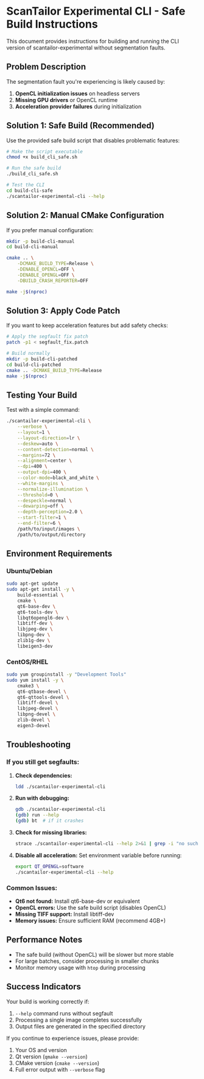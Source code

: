 # ScanTailor Experimental CLI - Safe Build Instructions

This document provides instructions for building and running the CLI version of scantailor-experimental without segmentation faults.

## Problem Description

The segmentation fault you're experiencing is likely caused by:
1. **OpenCL initialization issues** on headless servers
2. **Missing GPU drivers** or OpenCL runtime
3. **Acceleration provider failures** during initialization

## Solution 1: Safe Build (Recommended)

Use the provided safe build script that disables problematic features:

```bash
# Make the script executable
chmod +x build_cli_safe.sh

# Run the safe build
./build_cli_safe.sh

# Test the CLI
cd build-cli-safe
./scantailor-experimental-cli --help
```

## Solution 2: Manual CMake Configuration

If you prefer manual configuration:

```bash
mkdir -p build-cli-manual
cd build-cli-manual

cmake .. \
    -DCMAKE_BUILD_TYPE=Release \
    -DENABLE_OPENCL=OFF \
    -DENABLE_OPENGL=OFF \
    -DBUILD_CRASH_REPORTER=OFF

make -j$(nproc)
```

## Solution 3: Apply Code Patch

If you want to keep acceleration features but add safety checks:

```bash
# Apply the segfault fix patch
patch -p1 < segfault_fix.patch

# Build normally
mkdir -p build-cli-patched
cd build-cli-patched
cmake .. -DCMAKE_BUILD_TYPE=Release
make -j$(nproc)
```

## Testing Your Build

Test with a simple command:

```bash
./scantailor-experimental-cli \
    --verbose \
    --layout=1 \
    --layout-direction=lr \
    --deskew=auto \
    --content-detection=normal \
    --margins=72 \
    --alignment=center \
    --dpi=400 \
    --output-dpi=400 \
    --color-mode=black_and_white \
    --white-margins \
    --normalize-illumination \
    --threshold=0 \
    --despeckle=normal \
    --dewarping=off \
    --depth-perception=2.0 \
    --start-filter=1 \
    --end-filter=6 \
    /path/to/input/images \
    /path/to/output/directory
```

## Environment Requirements

### Ubuntu/Debian
```bash
sudo apt-get update
sudo apt-get install -y \
    build-essential \
    cmake \
    qt6-base-dev \
    qt6-tools-dev \
    libqt6opengl6-dev \
    libtiff-dev \
    libjpeg-dev \
    libpng-dev \
    zlib1g-dev \
    libeigen3-dev
```

### CentOS/RHEL
```bash
sudo yum groupinstall -y "Development Tools"
sudo yum install -y \
    cmake3 \
    qt6-qtbase-devel \
    qt6-qttools-devel \
    libtiff-devel \
    libjpeg-devel \
    libpng-devel \
    zlib-devel \
    eigen3-devel
```

## Troubleshooting

### If you still get segfaults:

1. **Check dependencies:**
   ```bash
   ldd ./scantailor-experimental-cli
   ```

2. **Run with debugging:**
   ```bash
   gdb ./scantailor-experimental-cli
   (gdb) run --help
   (gdb) bt  # if it crashes
   ```

3. **Check for missing libraries:**
   ```bash
   strace ./scantailor-experimental-cli --help 2>&1 | grep -i "no such file"
   ```

4. **Disable all acceleration:**
   Set environment variable before running:
   ```bash
   export QT_OPENGL=software
   ./scantailor-experimental-cli --help
   ```

### Common Issues:

- **Qt6 not found:** Install qt6-base-dev or equivalent
- **OpenCL errors:** Use the safe build script (disables OpenCL)
- **Missing TIFF support:** Install libtiff-dev
- **Memory issues:** Ensure sufficient RAM (recommend 4GB+)

## Performance Notes

- The safe build (without OpenCL) will be slower but more stable
- For large batches, consider processing in smaller chunks
- Monitor memory usage with `htop` during processing

## Success Indicators

Your build is working correctly if:
1. `--help` command runs without segfault
2. Processing a single image completes successfully
3. Output files are generated in the specified directory

If you continue to experience issues, please provide:
1. Your OS and version
2. Qt version (`qmake --version`)
3. CMake version (`cmake --version`)
4. Full error output with `--verbose` flag